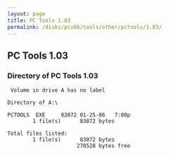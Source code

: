 ```yaml
---
layout: page
title: PC Tools 1.03
permalink: /disks/pcx86/tools/other/pctools/1.03/
---
```


PC Tools 1.03
-------------

### Directory of PC Tools 1.03
 
	 Volume in drive A has no label

	Directory of A:\

	PCTOOLS  EXE     83072 01-25-86   7:08p
	        1 file(s)      83072 bytes

	Total files listed:
	        1 file(s)      83072 bytes
	                      278528 bytes free
